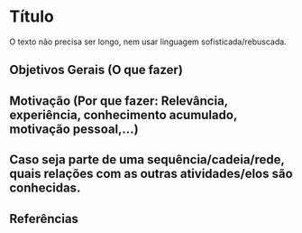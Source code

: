 # Título

O texto não precisa ser longo, nem usar linguagem sofisticada/rebuscada.

## Objetivos Gerais (O que fazer)
## Motivação (Por que fazer: Relevância, experiência, conhecimento acumulado, motivação pessoal,...)
## Caso seja parte de uma sequência/cadeia/rede, quais relações com as outras atividades/elos são conhecidas.
## Referências

